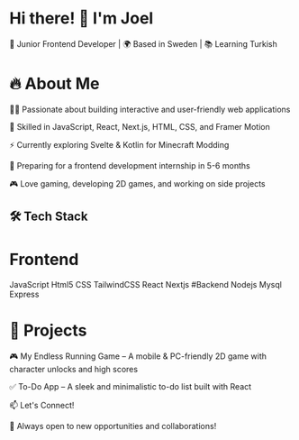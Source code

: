 # Hi there! 👋 I'm Joel

 🚀 Junior Frontend Developer | 🌍 Based in Sweden | 📚 Learning Turkish

# 🔥 About Me

👨‍💻 Passionate about building interactive and user-friendly web applications

🎨 Skilled in JavaScript, React, Next.js, HTML, CSS, and Framer Motion

⚡ Currently exploring Svelte & Kotlin for Minecraft Modding

📅 Preparing for a frontend development internship in 5-6 months

 🎮 Love gaming, developing 2D games, and working on side projects

## 🛠️ Tech Stack
# Frontend
JavaScript
Html5
CSS
TailwindCSS
React
Nextjs
#Backend
Nodejs
Mysql
Express

# 📌 Projects

🎮 My Endless Running Game – A mobile & PC-friendly 2D game with character unlocks and high scores

✅ To-Do App – A sleek and minimalistic to-do list built with React

📫 Let's Connect!



🚀 Always open to new opportunities and collaborations!
